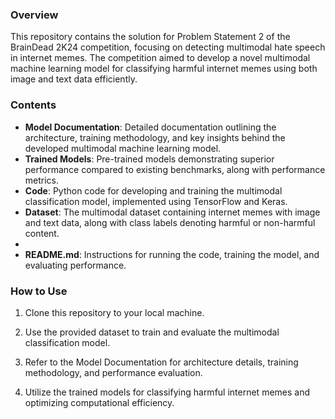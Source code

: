 ### Overview
This repository contains the solution for Problem Statement 2 of the BrainDead 2K24 competition, focusing on detecting multimodal hate speech in internet memes. The competition aimed to develop a novel multimodal machine learning model for classifying harmful internet memes using both image and text data efficiently.

### Contents
- **Model Documentation**: Detailed documentation outlining the architecture, training methodology, and key insights behind the developed multimodal machine learning model.
- **Trained Models**: Pre-trained models demonstrating superior performance compared to existing benchmarks, along with performance metrics.
- **Code**: Python code for developing and training the multimodal classification model, implemented using TensorFlow and Keras.
- **Dataset**: The multimodal dataset containing internet memes with image and text data, along with class labels denoting harmful or non-harmful content.
-
- **README.md**: Instructions for running the code, training the model, and evaluating performance.

### How to Use
1. Clone this repository to your local machine.

2. Use the provided dataset to train and evaluate the multimodal classification model.
3. Refer to the Model Documentation for architecture details, training methodology, and performance evaluation.
4. Utilize the trained models for classifying harmful internet memes and optimizing computational efficiency.

